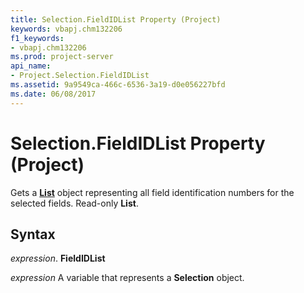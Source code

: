 ```yaml
---
title: Selection.FieldIDList Property (Project)
keywords: vbapj.chm132206
f1_keywords:
- vbapj.chm132206
ms.prod: project-server
api_name:
- Project.Selection.FieldIDList
ms.assetid: 9a9549ca-466c-6536-3a19-d0e056227bfd
ms.date: 06/08/2017
---
```



# Selection.FieldIDList Property (Project)

Gets a **[List](list-object-project.md)** object representing all field identification numbers for the selected fields. Read-only **List**.


## Syntax

 _expression_. **FieldIDList**

 _expression_ A variable that represents a **Selection** object.


